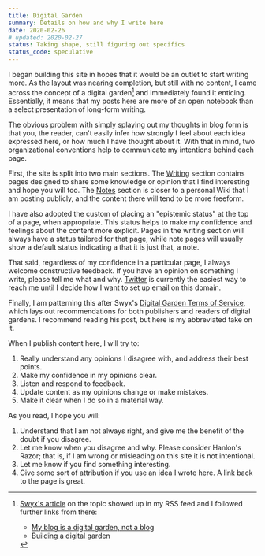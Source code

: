 ```yaml
---
title: Digital Garden
summary: Details on how and why I write here
date: 2020-02-26
# updated: 2020-02-27
status: Taking shape, still figuring out specifics
status_code: speculative
---
```


I began building this site in hopes that it would be an outlet to start writing more. As the layout was nearing completion, but still with no content, I came across the concept of a digital garden[^garden-links] and immediately found it enticing. Essentially, it means that my posts here are more of an open notebook than a select presentation of long-form writing.

The obvious problem with simply splaying out my thoughts in blog form is that you, the reader, can't easily infer how strongly I feel about each idea expressed here, or how much I have thought about it. With that in mind, two organizational conventions help to communicate my intentions behind each page.

First, the site is split into two main sections. The [Writing](/writing) section contains pages designed to share some knowledge or opinion that I find interesting and hope you will too. The [Notes](/notes) section is closer to a personal Wiki that I am posting publicly, and the content there will tend to be more freeform.

I have also adopted the custom of placing an "epistemic status" at the top of a page, when appropriate. This status helps to make my confidence and feelings about the content more explicit. Pages in the writing section will always have a status tailored for that page, while note pages will usually show a default status indicating a that it is just that, a note.

That said, regardless of my confidence in a particular page, I always welcome constructive feedback. If you have an opinion on something I write, please tell me what and why. [Twitter](https://www.twitter.com/dimfeld) is currently the easiest way to reach me until I decide how I want to set up email on this domain.

Finally, I am patterning this after Swyx's [Digital Garden Terms of Service](https://www.swyx.io/writing/digital-garden-tos/), which lays out recommendations for both publishers and readers of digital gardens. I recommend reading his post, but here is my abbreviated take on it.

When I publish content here, I will try to:

1. Really understand any opinions I disagree with, and address their best points.
2. Make my confidence in my opinions clear.
3. Listen and respond to feedback.
4. Update content as my opinions change or make mistakes.
5. Make it clear when I do so in a material way.

As you read, I hope you will:

1. Understand that I am not always right, and give me the benefit of the doubt if you disagree.
2. Let me know when you disagree and why. Please consider Hanlon's Razor; that is, if I am wrong or misleading on this site it is not intentional.
3. Let me know if you find something interesting.
4. Give some sort of attribution if you use an idea I wrote here. A link back to the page is great.



[^garden-links]: [Swyx's article](https://www.swyx.io/writing/digital-garden-tos/) on the topic showed up in my RSS feed and I followed further links from there:
    - [My blog is a digital garden, not a blog](https://joelhooks.com/digital-garden)
    - [Building a digital garden](https://tomcritchlow.com/2019/02/17/building-digital-garden/)
